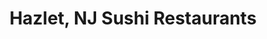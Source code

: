 ---
layout: city
title: Hazlet, NJ Sushi Restaurants
permalink: /new-jersey/hazlet/
stateAbbr: NJ
stateName: New Jersey
cityName: Hazlet

---